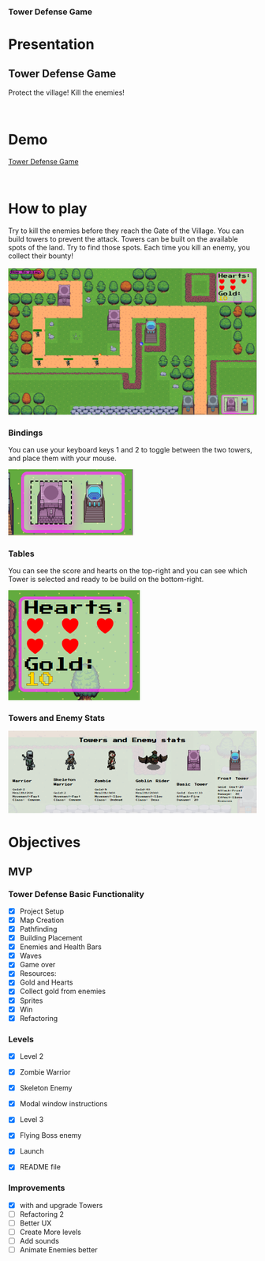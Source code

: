 <!-- @format -->

### Tower Defense Game

# Presentation

## Tower Defense Game

Protect the village! Kill the enemies!

<br>

# Demo

[Tower Defense Game](https://gtildis.github.io/Tower-Defense-Dom/)

<br>

# How to play

Try to kill the enemies before they reach the Gate of the Village.
You can build towers to prevent the attack. Towers can be built on the available spots of the land. Try to find those spots. Each time you kill an enemy, you collect their bounty!<br>
<br>
![alt text](https://github.com/gtildis/Tower-Defense-Dom/blob/main/img/screenshot.png "Screenshot of the game")

### Bindings

You can use your keyboard keys 1 and 2 to toggle between the two towers, and place them with your mouse.

![alt text](https://github.com/gtildis/Tower-Defense-Dom/blob/main/img/screenshot-table-toggle.png "Screenshot of toggle window")

### Tables

You can see the score and hearts on the top-right and you can see which Tower is selected and ready to be build on the bottom-right.

![alt text](https://github.com/gtildis/Tower-Defense-Dom/blob/main/img/screenshot-table.png "Screenshot of toggle window")

### Towers and Enemy Stats

![alt text](https://github.com/gtildis/Tower-Defense-Dom/blob/main/img/Tower-and-enemy-stats.png "Screenshot of toggle window")

# Objectives

## MVP

### Tower Defense Basic Functionality

- [x] Project Setup <br>
- [x] Map Creation <br>
- [x] Pathfinding<br>
- [x] Building Placement<br>
- [x] Enemies and Health Bars<br>
- [x] Waves<br>
- [x] Game over<br>
- [x] Resources:<br>
- [x] Gold and Hearts <br>
- [x] Collect gold from enemies <br>
- [x] Sprites<br>
- [x] Win<br>
- [x] Refactoring<br>

### Levels

- [x] Level 2<br>
- [x] Zombie Warrior<br>
- [x] Skeleton Enemy <br>
- [x] Modal window instructions<br>
- [x] Level 3<br>
- [x] Flying Boss enemy<br>

- [x] Launch<br>
- [x] README file<br>

### Improvements

- [x] with and upgrade Towers <br>
- [ ] Refactoring 2 <br>
- [ ] Better UX <br>
- [ ] Create More levels <br>
- [ ] Add sounds <br>
- [ ] Animate Enemies better <br>
